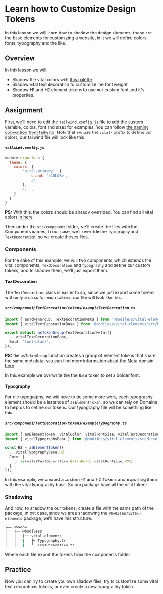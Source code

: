 # Learn how to Customize Design Tokens

In this lesson we will learn how to shadow the design elements, these are the base elements for customizing a website, in it we will define colors, fonts, typography and the like.

## Overview

In this lesson we will:

- Shadow the vital colors with [this palette](https://coolors.co/ccfbfe-cdd6dd-cdcacc-cdaca1-cd8987).
- Shadow vital text decoration to customize the font weight
- Shadow H1 and H2 element tokens to use our custom font and it's properties.


## Assignment

First, we'll need to edit the `tailwind.config.js` file to add the custom variable, colors, font and sizes for examples. You can follow [the naming convention from tailwind](https://tailwindcss.com/docs/customizing-colors#naming-your-colors).
Note that we use the `vital-` prefix to define our colors, our tailwind file will look like this

#### `tailwind.config.js`
```js
module.exports = {
  theme: {
    colors: {
        'vital-primary': {
            brand: '<COLOR>',
            // ...
        },
        // ...
    }
  }
}
```
**PS:** With this, the colors should be already overrided.
You can find all vital colors [in here](https://github.com/johnsonandjohnson/Bodiless-JS/blob/main/packages/vital-elements/src/components/Color/tokens/vitalColor.ts).

Then under the `src/component` folder, we'll create the files with the Components names, in our case, we'll override the `Typography` and `TextDecoration`, so we create theses files.

### Components

For the sake of this example, we will two components, which extends the vital components, `TextDecoration` and `Typography` and define our custom tokens, and to shadow them, we'll just export them.

#### TextDecoration

The `TextDecoration` class is easier to do, since we just export some tokens with only a class for each tokens, our file will look like this.

##### `src/component/TextDecoration/tokens/exampleTextDecoration.ts`
```ts
import { asTokenGroup, TextDecorationMeta } from '@bodiless/vital-elements';
import { vitalTextDecorationBase } from '@bodiless/vital-elements/src/base';

export default asTokenGroup(TextDecorationMeta)({
  ...vitalTextDecorationBase,
  Bold: 'font-black',
});

```

**PS:** the `asTokenGroup` function creates a group of element tokens that share the same metadata, you can find more information about the Meta domain [here](../../Guides/Tokens/TokenDomains#special-domains).

In this example we overwrite the the `Bold` token to set a bolder font.

#### Typography

For the typography, we will have to do some more work, each typography element should be a instance of `asElementToken`, so we can rely on Domains to help us to define our tokens. Our typography file will be something like this.

##### `src/component/TextDecoration/tokens/exampleTypography.ts`
```ts
import { asElementToken, vitalColor, vitalFontSize, vitalTextDecoration } from '@bodiless/vital-elements';
import { vitalTypographyBase } from '@bodiless/vital-elements/src/base';

const H2 = asElementToken({
  ...vitalTypographyBase.H2,
  Core: {
    _: as(vitalTextDecoration.ExtraBold, vitalFontSize.XXL)
  }
});
```

In this example, we created a custom H1 and H2 Tokens and exporting them with the vital typography base. So our package have all the vital tokens.

### Shadowing

And now, to shadow the our tokens, create a file with the same path of the package, in out case, since we area shadowing the `@bodiles/vital-elements` package, we'll have this structure.

```bash
├── shadow
│   ├── @bodiless
│   │   ├── vital-elements
│   │   |   ├─ Typography.ts
│   │   |   └─ TextDecoration.ts
```

Where each file export the tokens from the components folder.

## Practice

Now you can try to create you own shadow files, try to customize some vital text decorations tokens, or even create a new typography token.
